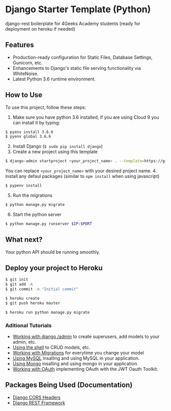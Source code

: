 # Django Starter Template (Python)

django-rest boilerplate for 4Geeks Academy students (ready for deployment on heroku if needed)

## Features

- Production-ready configuration for Static Files, Database Settings, Gunicorn, etc.
- Enhancements to Django's static file serving functionality via WhiteNoise.
- Latest Python 3.6 runtime environment.

## How to Use

To use this project, follow these steps:

1. Make sure you have python 3.6 installed, if you are using Cloud 9 you can install it by typing:
```sh
$ pyenv install 3.6.6
$ pyenv global 3.6.6
```
2. Install Django (`$ sudo pip install django`)
3. Create a new project using this template
```sh
$ django-admin startproject <your_project_name> . --template=https://github.com/4GeeksAcademy/heroku-django-template/archive/master.zip --name=Procfile
```

You can replace ``<your_project_name>`` with your desired project name.
4. Install any defaul packages (similar to `npm install` when using javascript)
```sh
$ pypenv install
```

5. Run the migrations

```sh
$ python manage.py migrate
```

6. Start the python server
```sh
$ python manage.py runserver $IP:$PORT
```

## What next?

Your python API should be running smoothly.


## Deploy your project to Heroku

```sh
$ git init
$ git add -A
$ git commit -m "Initial commit"

$ heroku create
$ git push heroku master

$ heroku run python manage.py migrate
```

### Aditional Tutorials
- [Working with django /admin](quick_tutorials/ADMIN.md) to create superusers, add models to your admin, etc.
- [Using the shell](quick_tutorials/DATABASE_API.md) to CRUD models, etc.
- [Working with Migrations](quick_tutorials/MIGRATIONS.md) for everytime you change your model
- [Using MySQL](quick_tutorials/MYSQL.md) insalling and using MySQL in your application.
- [Using Mongo](quick_tutorials/MONGO.md) insalling and using mongo in your application.
- [Working with OAuth](quick_tutorials/OAUTH.md) implementing OAuth with the JWT Oauth Toolkit.

## Packages Being Used (Documentation)
- [Django CORS Headers](https://github.com/ottoyiu/django-cors-headers)
- [Django REST Framework](https://github.com/encode/django-rest-framework)
